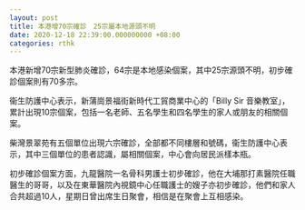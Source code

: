 ```yaml
---
layout: post
title: 本港增70宗確診　25宗屬本地源頭不明
date: 2020-12-18 22:39:00.000000000 +08:00
categories: rthk
---
```


本港新增70宗新型肺炎確診，64宗是本地感染個案，其中25宗源頭不明，初步確診個案則有70多宗。

衞生防護中心表示，新蒲崗景福街新時代工貿商業中心的「Billy Sir 音樂教室」，累計出現10宗個案，包括一名老師、五名學生和四名學生的家人或朋友的相關個案。

柴灣景翠苑有五個單位出現六宗確診，全部都不同樓層和號碼，衞生防護中心表示，其中三個單位的患者認識，屬相關個案，中心會向居民派樣本瓶。

初步確診個案方面，九龍醫院一名骨科男護士初步確診，他在大埔那打素醫院任職醫生的哥哥，以及在東華醫院內視鏡中心任職護士的嫂子亦初步確診，他們和家人合共超過10人，星期日曾出席生日聚會，相信是在聚會上互相感染。
